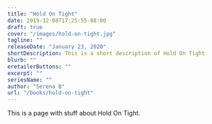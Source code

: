 ```yaml
---
title: "Hold On Tight"
date: 2019-12-08T17:25:55-08:00
draft: true
cover: "/images/hold-on-tight.jpg"
tagline: ""
releaseDate: "January 23, 2020"
shortDescription: This is a short description of Hold On Tight
blurb: ""
eretailerButtons: ""
excerpt: ""
seriesName: ""
author: "Serena B"
url: "/books/hold-on-tight"
---
```


This is a page with stuff about Hold On Tight. 